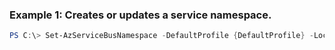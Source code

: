 ### Example 1: Creates or updates a service namespace.
```powershell
PS C:\> Set-AzServiceBusNamespace -DefaultProfile {DefaultProfile} -Location westus -Name SB-Example1 -ResourceGroupName MyResourceGroup -SkuCapacity 0 -SkuName Premium -Tag @{Tag2=Tag2Value}
```

